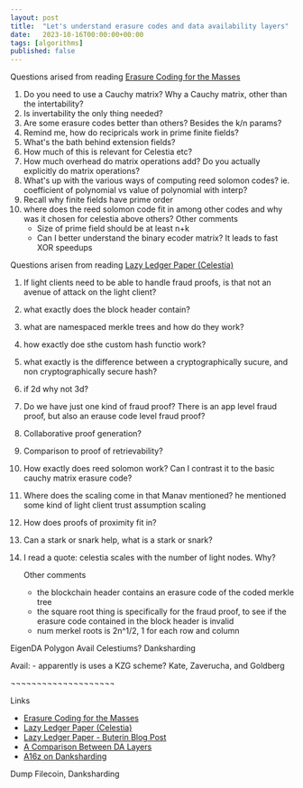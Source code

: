 ```yaml
---
layout: post
title:  "Let's understand erasure codes and data availability layers"
date:   2023-10-16T00:00:00+00:00
tags: [algorithms]
published: false
---
```


Questions arised from reading [Erasure Coding for the Masses](https://towardsdatascience.com/erasure-coding-for-the-masses-2c23c74bf87e)
1. Do you need to use a Cauchy matrix? Why a Cauchy matrix, other than the intertability?
2. Is invertability the only thing needed?
3. Are some erasure codes better than others? Besides the k/n params?
4. Remind me, how do recipricals work in prime finite fields?
5. What's the bath behind extension fields?
6. How much of this is relevant for Celestia etc?
7. How much overhead do matrix operations add? Do you actually explicitly do matrix operations?
8. What's up with the various ways of computing reed solomon codes? ie. coefficient of polynomial vs value of polynomial with interp?
9. Recall why finite fields have prime order
10. where does the reed solomon code fit in among other codes and why was it chosen for celestia above others?
    Other comments 
    - Size of prime field should be at least n+k 
    - Can I better understand the binary ecoder matrix? It leads to fast XOR speedups

Questions arisen from reading [Lazy Ledger Paper (Celestia)](http://www0.cs.ucl.ac.uk/staff/m.albassam/publications/lazyledger-paper.pdf)
1. If light clients need to be able to handle fraud proofs, is that not an avenue of attack on the light client?
2. what exactly does the block header contain?
3. what are namespaced merkle trees and how do they work?
4. how exactly doe sthe custom hash functio work?
5. what exactly is the difference between a cryptographically sucure, and non cryptographically secure hash?
6. if 2d why not 3d?
7. Do we have just one kind of fraud proof? There is an app level fraud proof, but also an erause code level fraud proof?
8. Collaborative proof generation?
9. Comparison to proof of retrievability?
10. How exactly does reed solomon work? Can I contrast it to the basic cauchy matrix erasure code?
11. Where does the scaling come in that Manav mentioned? he mentioned some kind of light client trust assumption scaling
12. How does proofs of proximity fit in?
13. Can a stark or snark help, what is a stark or snark?
14. I read a quote: celestia scales with the number of light nodes. Why?

    Other comments
    - the blockchain header contains an erasure code of the coded merkle tree
    - the square root thing is specifically for the fraud proof, to see if the erasure code contained in the block header is invalid
    - num merkel roots is 2n^1/2, 1 for each row and column

EigenDA 
Polygon Avail
Celestiums?
Danksharding

Avail:
    - apparently is uses a KZG scheme? Kate, Zaverucha, and Goldberg


¬¬¬¬¬¬¬¬¬¬¬¬¬¬¬¬¬¬¬¬

Links

- [Erasure Coding for the Masses](https://towardsdatascience.com/erasure-coding-for-the-masses-2c23c74bf87e)
- [Lazy Ledger Paper (Celestia)](http://www0.cs.ucl.ac.uk/staff/m.albassam/publications/lazyledger-paper.pdf)
- [Lazy Ledger Paper - Buterin Blog Post](https://github.com/ethereum/research/wiki/A-note-on-data-availability-and-erasure-coding)
- [A Comparison Between DA Layers](https://forum.celestia.org/t/a-comparison-between-da-layers/899)
- [A16z on Danksharding](https://a16zcrypto.com/posts/article/an-overview-of-danksharding-and-a-proposal-for-improvement-of-das/)


Dump
    Filecoin, Danksharding